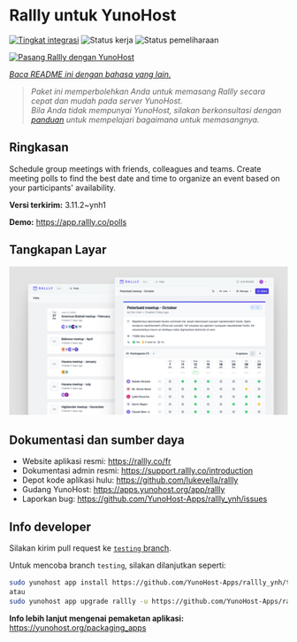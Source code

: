<!--
N.B.: README ini dibuat secara otomatis oleh <https://github.com/YunoHost/apps/tree/master/tools/readme_generator>
Ini TIDAK boleh diedit dengan tangan.
-->

# Rallly untuk YunoHost

[![Tingkat integrasi](https://apps.yunohost.org/badge/integration/rallly)](https://ci-apps.yunohost.org/ci/apps/rallly/)
![Status kerja](https://apps.yunohost.org/badge/state/rallly)
![Status pemeliharaan](https://apps.yunohost.org/badge/maintained/rallly)

[![Pasang Rallly dengan YunoHost](https://install-app.yunohost.org/install-with-yunohost.svg)](https://install-app.yunohost.org/?app=rallly)

*[Baca README ini dengan bahasa yang lain.](./ALL_README.md)*

> *Paket ini memperbolehkan Anda untuk memasang Rallly secara cepat dan mudah pada server YunoHost.*  
> *Bila Anda tidak mempunyai YunoHost, silakan berkonsultasi dengan [panduan](https://yunohost.org/install) untuk mempelajari bagaimana untuk memasangnya.*

## Ringkasan

Schedule group meetings with friends, colleagues and teams. Create meeting polls to find the best date and time to organize an event based on your participants' availability.

**Versi terkirim:** 3.11.2~ynh1

**Demo:** <https://app.rallly.co/polls>

## Tangkapan Layar

![Tangkapan Layar pada Rallly](./doc/screenshots/screenshot.png)

## Dokumentasi dan sumber daya

- Website aplikasi resmi: <https://rallly.co/fr>
- Dokumentasi admin resmi: <https://support.rallly.co/introduction>
- Depot kode aplikasi hulu: <https://github.com/lukevella/rallly>
- Gudang YunoHost: <https://apps.yunohost.org/app/rallly>
- Laporkan bug: <https://github.com/YunoHost-Apps/rallly_ynh/issues>

## Info developer

Silakan kirim pull request ke [`testing` branch](https://github.com/YunoHost-Apps/rallly_ynh/tree/testing).

Untuk mencoba branch `testing`, silakan dilanjutkan seperti:

```bash
sudo yunohost app install https://github.com/YunoHost-Apps/rallly_ynh/tree/testing --debug
atau
sudo yunohost app upgrade rallly -u https://github.com/YunoHost-Apps/rallly_ynh/tree/testing --debug
```

**Info lebih lanjut mengenai pemaketan aplikasi:** <https://yunohost.org/packaging_apps>
